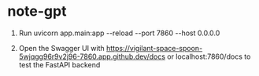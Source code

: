 # note-gpt

1. Run uvicorn app.main:app --reload --port 7860 --host 0.0.0.0

2. Open the Swagger UI with https://vigilant-space-spoon-5wjqgg96r9v2j96-7860.app.github.dev/docs or localhost:7860/docs to test the FastAPI backend